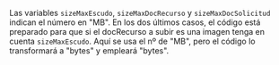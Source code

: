 Las variables `sizeMaxEscudo`, `sizeMaxDocRecurso` y `sizeMaxDocSolicitud` indican el número en "MB". En los dos últimos casos, el código está preparado para que si el docRecurso a subir es una imagen tenga en cuenta `sizeMaxEscudo`. Aquí se usa el nº de "MB", pero el código lo transformará a "bytes" y empleará "bytes".
